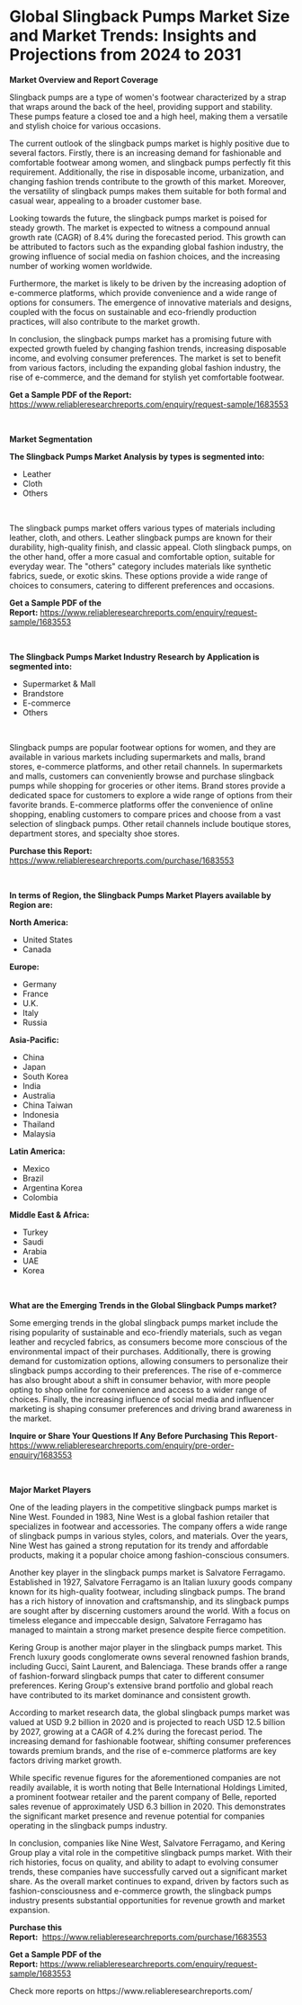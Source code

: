 <p><h1>Global Slingback Pumps Market Size and Market Trends: Insights and Projections from 2024 to 2031</h1></p><p><strong>Market Overview and Report Coverage</strong></p>
<p><p>Slingback pumps are a type of women's footwear characterized by a strap that wraps around the back of the heel, providing support and stability. These pumps feature a closed toe and a high heel, making them a versatile and stylish choice for various occasions.</p><p>The current outlook of the slingback pumps market is highly positive due to several factors. Firstly, there is an increasing demand for fashionable and comfortable footwear among women, and slingback pumps perfectly fit this requirement. Additionally, the rise in disposable income, urbanization, and changing fashion trends contribute to the growth of this market. Moreover, the versatility of slingback pumps makes them suitable for both formal and casual wear, appealing to a broader customer base.</p><p>Looking towards the future, the slingback pumps market is poised for steady growth. The market is expected to witness a compound annual growth rate (CAGR) of 8.4% during the forecasted period. This growth can be attributed to factors such as the expanding global fashion industry, the growing influence of social media on fashion choices, and the increasing number of working women worldwide.</p><p>Furthermore, the market is likely to be driven by the increasing adoption of e-commerce platforms, which provide convenience and a wide range of options for consumers. The emergence of innovative materials and designs, coupled with the focus on sustainable and eco-friendly production practices, will also contribute to the market growth.</p><p>In conclusion, the slingback pumps market has a promising future with expected growth fueled by changing fashion trends, increasing disposable income, and evolving consumer preferences. The market is set to benefit from various factors, including the expanding global fashion industry, the rise of e-commerce, and the demand for stylish yet comfortable footwear.</p></p>
<p><strong>Get a Sample PDF of the Report:</strong> <a href="https://www.reliableresearchreports.com/enquiry/request-sample/1683553">https://www.reliableresearchreports.com/enquiry/request-sample/1683553</a></p>
<p>&nbsp;</p>
<p><strong>Market Segmentation</strong></p>
<p><strong>The Slingback Pumps Market Analysis by types is segmented into:</strong></p>
<p><ul><li>Leather</li><li>Cloth</li><li>Others</li></ul></p>
<p>&nbsp;</p>
<p><p>The slingback pumps market offers various types of materials including leather, cloth, and others. Leather slingback pumps are known for their durability, high-quality finish, and classic appeal. Cloth slingback pumps, on the other hand, offer a more casual and comfortable option, suitable for everyday wear. The "others" category includes materials like synthetic fabrics, suede, or exotic skins. These options provide a wide range of choices to consumers, catering to different preferences and occasions.</p></p>
<p><strong>Get a Sample PDF of the Report:</strong>&nbsp;<a href="https://www.reliableresearchreports.com/enquiry/request-sample/1683553">https://www.reliableresearchreports.com/enquiry/request-sample/1683553</a></p>
<p>&nbsp;</p>
<p><strong>The Slingback Pumps Market Industry Research by Application is segmented into:</strong></p>
<p><ul><li>Supermarket & Mall</li><li>Brandstore</li><li>E-commerce</li><li>Others</li></ul></p>
<p>&nbsp;</p>
<p><p>Slingback pumps are popular footwear options for women, and they are available in various markets including supermarkets and malls, brand stores, e-commerce platforms, and other retail channels. In supermarkets and malls, customers can conveniently browse and purchase slingback pumps while shopping for groceries or other items. Brand stores provide a dedicated space for customers to explore a wide range of options from their favorite brands. E-commerce platforms offer the convenience of online shopping, enabling customers to compare prices and choose from a vast selection of slingback pumps. Other retail channels include boutique stores, department stores, and specialty shoe stores.</p></p>
<p><strong>Purchase this Report:</strong>&nbsp; <a href="https://www.reliableresearchreports.com/purchase/1683553">https://www.reliableresearchreports.com/purchase/1683553</a></p>
<p>&nbsp;</p>
<p><strong>In terms of Region, the Slingback Pumps Market Players available by Region are:</strong></p>
<p>
    <p> <strong> North America: </strong>
        <ul>
            <li>United States</li>
            <li>Canada</li>
        </ul>
        </p> 
    <p> <strong> Europe: </strong>
        <ul>
            <li>Germany</li>
            <li>France</li>
            <li>U.K.</li>
            <li>Italy</li>
            <li>Russia</li>
        </ul>
        </p> 
    <p> <strong> Asia-Pacific: </strong>
        <ul>
            <li>China</li>
            <li>Japan</li>
            <li>South Korea</li>
            <li>India</li>
            <li>Australia</li>
            <li>China Taiwan</li>
            <li>Indonesia</li>
            <li>Thailand</li>
            <li>Malaysia</li>
        </ul>
        </p> 
    <p> <strong> Latin America: </strong>
        <ul>
            <li>Mexico</li>
            <li>Brazil</li>
            <li>Argentina Korea</li>
            <li>Colombia</li>
        </ul>
        </p> 
    <p> <strong> Middle East & Africa: </strong>
        <ul>
            <li>Turkey</li>
            <li>Saudi</li>
            <li>Arabia</li>
            <li>UAE</li>
            <li>Korea</li>
        </ul>
    </p>
    </p>
<p>&nbsp;</p>
<p><strong>What are the Emerging Trends in the Global Slingback Pumps market?</strong></p>
<p><p>Some emerging trends in the global slingback pumps market include the rising popularity of sustainable and eco-friendly materials, such as vegan leather and recycled fabrics, as consumers become more conscious of the environmental impact of their purchases. Additionally, there is growing demand for customization options, allowing consumers to personalize their slingback pumps according to their preferences. The rise of e-commerce has also brought about a shift in consumer behavior, with more people opting to shop online for convenience and access to a wider range of choices. Finally, the increasing influence of social media and influencer marketing is shaping consumer preferences and driving brand awareness in the market.</p></p>
<p><strong>Inquire or Share Your Questions If Any Before Purchasing This Report</strong>- <a href="https://www.reliableresearchreports.com/enquiry/pre-order-enquiry/1683553">https://www.reliableresearchreports.com/enquiry/pre-order-enquiry/1683553</a></p>
<p>&nbsp;</p>
<p><strong>Major Market Players</strong></p>
<p><p>One of the leading players in the competitive slingback pumps market is Nine West. Founded in 1983, Nine West is a global fashion retailer that specializes in footwear and accessories. The company offers a wide range of slingback pumps in various styles, colors, and materials. Over the years, Nine West has gained a strong reputation for its trendy and affordable products, making it a popular choice among fashion-conscious consumers.</p><p>Another key player in the slingback pumps market is Salvatore Ferragamo. Established in 1927, Salvatore Ferragamo is an Italian luxury goods company known for its high-quality footwear, including slingback pumps. The brand has a rich history of innovation and craftsmanship, and its slingback pumps are sought after by discerning customers around the world. With a focus on timeless elegance and impeccable design, Salvatore Ferragamo has managed to maintain a strong market presence despite fierce competition.</p><p>Kering Group is another major player in the slingback pumps market. This French luxury goods conglomerate owns several renowned fashion brands, including Gucci, Saint Laurent, and Balenciaga. These brands offer a range of fashion-forward slingback pumps that cater to different consumer preferences. Kering Group's extensive brand portfolio and global reach have contributed to its market dominance and consistent growth.</p><p>According to market research data, the global slingback pumps market was valued at USD 9.2 billion in 2020 and is projected to reach USD 12.5 billion by 2027, growing at a CAGR of 4.2% during the forecast period. The increasing demand for fashionable footwear, shifting consumer preferences towards premium brands, and the rise of e-commerce platforms are key factors driving market growth.</p><p>While specific revenue figures for the aforementioned companies are not readily available, it is worth noting that Belle International Holdings Limited, a prominent footwear retailer and the parent company of Belle, reported sales revenue of approximately USD 6.3 billion in 2020. This demonstrates the significant market presence and revenue potential for companies operating in the slingback pumps industry.</p><p>In conclusion, companies like Nine West, Salvatore Ferragamo, and Kering Group play a vital role in the competitive slingback pumps market. With their rich histories, focus on quality, and ability to adapt to evolving consumer trends, these companies have successfully carved out a significant market share. As the overall market continues to expand, driven by factors such as fashion-consciousness and e-commerce growth, the slingback pumps industry presents substantial opportunities for revenue growth and market expansion.</p></p>
<p><strong>Purchase this Report:</strong>&nbsp;&nbsp;<a href="https://www.reliableresearchreports.com/purchase/1683553">https://www.reliableresearchreports.com/purchase/1683553</a></p>
<p></p>
<p><strong>Get a Sample PDF of the Report:</strong>&nbsp;<a href="https://www.reliableresearchreports.com/enquiry/request-sample/1683553">https://www.reliableresearchreports.com/enquiry/request-sample/1683553</a></p>
<p>Check more reports on https://www.reliableresearchreports.com/</p>